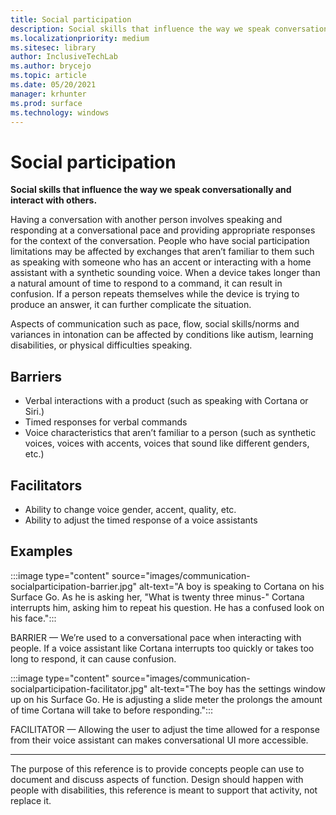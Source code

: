 ```yaml
---
title: Social participation
description: Social skills that influence the way we speak conversationally and interact with others
ms.localizationpriority: medium
ms.sitesec: library
author: InclusiveTechLab
ms.author: brycejo 
ms.topic: article
ms.date: 05/20/2021
manager: krhunter
ms.prod: surface
ms.technology: windows
---
```


# Social participation

**Social skills that influence the way we speak conversationally and interact with others.**

Having a conversation with another person involves speaking and responding at a conversational pace and providing appropriate responses for the context of the conversation. People who have social participation limitations may be affected by exchanges that aren’t familiar to them such as speaking with someone who has an accent or interacting with a home assistant with a synthetic sounding voice. When a device takes longer than a natural amount of time to respond to a command, it can result in confusion. If a person repeats themselves while the device is trying to produce an answer, it can further complicate the situation.

Aspects of communication such as pace, flow, social skills/norms and variances in intonation can be affected by conditions like autism, learning disabilities, or physical difficulties speaking.

## Barriers
* Verbal interactions with a product (such as speaking with Cortana or Siri.)​
* Timed responses for verbal commands​
* Voice characteristics that aren’t familiar to a person (such as synthetic voices, voices with accents, voices that sound like different genders, etc.)​

## Facilitators
* Ability to change voice gender, accent, quality, etc.​
* Ability to adjust the timed response of a voice assistant​s

## Examples

:::image type="content" source="images/communication-socialparticipation-barrier.jpg" alt-text="A boy is speaking to Cortana on his Surface Go. As he is asking her, &quot;What is twenty three minus-&quot; Cortana interrupts him, asking him to repeat his question. He has a confused look on his face.":::

BARRIER — We’re used to a conversational pace when interacting with people. If a voice assistant like Cortana interrupts too quickly or takes too long to respond, it can cause confusion.

:::image type="content" source="images/communication-socialparticipation-facilitator.jpg" alt-text="The boy has the settings window up on his Surface Go. He is adjusting a slide meter the prolongs the amount of time Cortana will take to before responding.":::

FACILITATOR — Allowing the user to adjust the time allowed for a response from their voice assistant can makes conversational UI more accessible. 

[comment]: # (Footer statement)
___
The purpose of this reference is to provide concepts people can use to document and discuss aspects of function. Design should happen with people with disabilities, this reference is meant to support that activity, not replace it. 